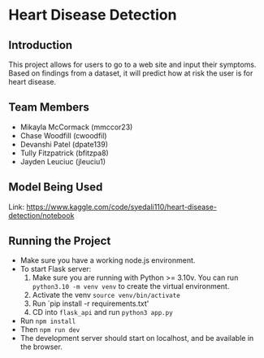 # Heart Disease Detection

## Introduction

This project allows for users to go to a web site and input their symptoms. Based on findings from a dataset, it will predict how at risk the user is for heart disease.

## Team Members

- Mikayla McCormack (mmccor23)
- Chase Woodfill (cwoodfil)
- Devanshi Patel (dpate139)
- Tully Fitzpatrick (bfitzpa8)
- Jayden Leuciuc (jleuciu1)

## Model Being Used
Link: https://www.kaggle.com/code/syedali110/heart-disease-detection/notebook

## Running the Project

- Make sure you have a working node.js environment.
- To start Flask server:
  1. Make sure you are running with Python >= 3.10v. You can run `python3.10 -m venv venv` to create the virtual environment.
  2. Activate the venv `source venv/bin/activate`
  3. Run `pip install -r requirements.txt'
  4. CD into `flask_api` and run `python3 app.py`
- Run `npm install`
- Then `npm run dev`
- The development server should start on localhost, and be available in the browser.
